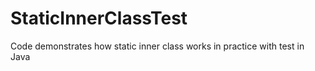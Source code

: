 # StaticInnerClassTest
Code demonstrates how static inner class works in practice with test in Java

